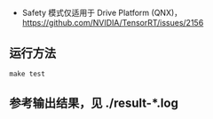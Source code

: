 #

+ Safety 模式仅适用于 Drive Platform (QNX)，https://github.com/NVIDIA/TensorRT/issues/2156

## 运行方法

```shell
make test
```

## 参考输出结果，见 ./result-\*.log

